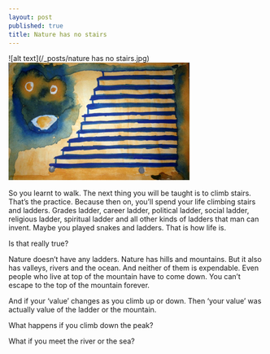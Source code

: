 ```yaml
---
layout: post
published: true
title: Nature has no stairs
---
```

![alt text](/_posts/nature has no stairs.jpg)
<img src= "nature has no stairs.jpg" alt = "" >

So you learnt to walk. The next thing you will be taught is to climb stairs. That’s the practice. Because then on, you’ll spend your life climbing stairs and ladders. Grades ladder, career ladder, political ladder, social ladder, religious ladder, spiritual ladder and all other kinds of ladders that man can invent. Maybe you played snakes and ladders. That is how life is.

Is that really true?

Nature doesn’t have any ladders. Nature has hills and mountains. But it also has valleys, rivers and the ocean. And neither of them is expendable. Even people who live at top of the mountain have to come down. You can’t escape to the top of the mountain forever.

And if your ‘value’ changes as you climb up or down. Then ‘your value’ was actually value of the ladder or the mountain.

What happens if you climb down the peak?

What if you meet the river or the sea?
